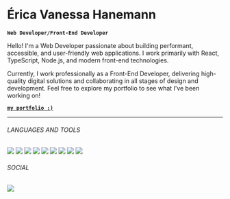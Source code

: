# Érica Vanessa Hanemann

**`Web Developer/Front-End Developer`**

<p>
 Hello! I'm a Web Developer passionate about building performant, accessible, and user-friendly web applications. I work primarily with React, TypeScript, Node.js, and modern front-end technologies.
</p>
<p>
 Currently, I work professionally as a Front-End Developer, delivering high-quality digital solutions and collaborating in all stages of design and development.
 Feel free to explore my portfolio to see what I’ve been working on!
</p>

<a href="https://ericahanemann.vercel.app/" target="_blank" rel="noreferrer">**`my portfolio :)`**</a>


--------------------------------------------

###### LANGUAGES AND TOOLS

<p align="left">
<img src="https://img.shields.io/badge/React-000000?style=for-the-badge&logo=react&logoColor=white" />
<img src="https://img.shields.io/badge/JavaScript-000000?style=for-the-badge&logo=javascript&logoColor=white" />
<img src="https://img.shields.io/badge/TypeScript-000000?style=for-the-badge&logo=typescript&logoColor=white" />
<img src="https://img.shields.io/badge/Tailwind_CSS-000000?style=for-the-badge&logo=tailwind-css&logoColor=white" />
<img src="https://img.shields.io/badge/next.js-000000?style=for-the-badge&logo=nextdotjs&logoColor=white" />
<img src="https://img.shields.io/badge/Redux-000000?style=for-the-badge&logo=redux&logoColor=white" />
<img src="https://img.shields.io/badge/Node.js-000000?style=for-the-badge&logo=node.js&logoColor=white" />
<img src="https://img.shields.io/badge/HTML-000000?style=for-the-badge&logo=html5&logoColor=white" />
<img src="https://img.shields.io/badge/CSS3-000000?style=for-the-badge&logo=css3&logoColor=white" />
</p>

###### SOCIAL

<p align="left">
 <a href="https://www.linkedin.com/in/erica-hanemann/" target="_blank" rel="noreferrer"><img src="https://img.shields.io/badge/LinkedIn-000000?style=for-the-badge&logo=linkedin&logoColor=white" /></a>  
</p>

<!--
**ericahanemann/ericahanemann** is a ✨ _special_ ✨ repository because its `README.md` (this file) appears on your GitHub profile.

Here are some ideas to get you started:

- 🔭 I’m currently working on ...
- 🌱 I’m currently learning ...
- 👯 I’m looking to collaborate on ...
- 🤔 I’m looking for help with ...
- 💬 Ask me about ...
- 📫 How to reach me: ...
- 😄 Pronouns: ...
- ⚡ Fun fact: ...
-->
